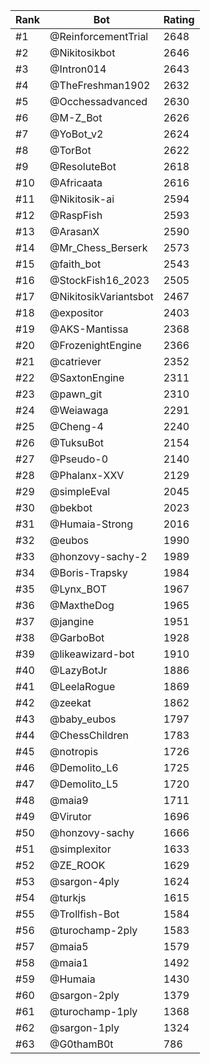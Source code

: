 Rank|Bot|Rating
---|---|---
#1|@ReinforcementTrial|2648
#2|@Nikitosikbot|2646
#3|@Intron014|2643
#4|@TheFreshman1902|2632
#5|@Occhessadvanced|2630
#6|@M-Z_Bot|2626
#7|@YoBot_v2|2624
#8|@TorBot|2622
#9|@ResoluteBot|2618
#10|@Africaata|2616
#11|@Nikitosik-ai|2594
#12|@RaspFish|2593
#13|@ArasanX|2590
#14|@Mr_Chess_Berserk|2573
#15|@faith_bot|2543
#16|@StockFish16_2023|2505
#17|@NikitosikVariantsbot|2467
#18|@expositor|2403
#19|@AKS-Mantissa|2368
#20|@FrozenightEngine|2366
#21|@catriever|2352
#22|@SaxtonEngine|2311
#23|@pawn_git|2310
#24|@Weiawaga|2291
#25|@Cheng-4|2240
#26|@TuksuBot|2154
#27|@Pseudo-0|2140
#28|@Phalanx-XXV|2129
#29|@simpleEval|2045
#30|@bekbot|2023
#31|@Humaia-Strong|2016
#32|@eubos|1990
#33|@honzovy-sachy-2|1989
#34|@Boris-Trapsky|1984
#35|@Lynx_BOT|1967
#36|@MaxtheDog|1965
#37|@jangine|1951
#38|@GarboBot|1928
#39|@likeawizard-bot|1910
#40|@LazyBotJr|1886
#41|@LeelaRogue|1869
#42|@zeekat|1862
#43|@baby_eubos|1797
#44|@ChessChildren|1783
#45|@notropis|1726
#46|@Demolito_L6|1725
#47|@Demolito_L5|1720
#48|@maia9|1711
#49|@Virutor|1696
#50|@honzovy-sachy|1666
#51|@simplexitor|1633
#52|@ZE_ROOK|1629
#53|@sargon-4ply|1624
#54|@turkjs|1615
#55|@Trollfish-Bot|1584
#56|@turochamp-2ply|1583
#57|@maia5|1579
#58|@maia1|1492
#59|@Humaia|1430
#60|@sargon-2ply|1379
#61|@turochamp-1ply|1368
#62|@sargon-1ply|1324
#63|@G0thamB0t|786

